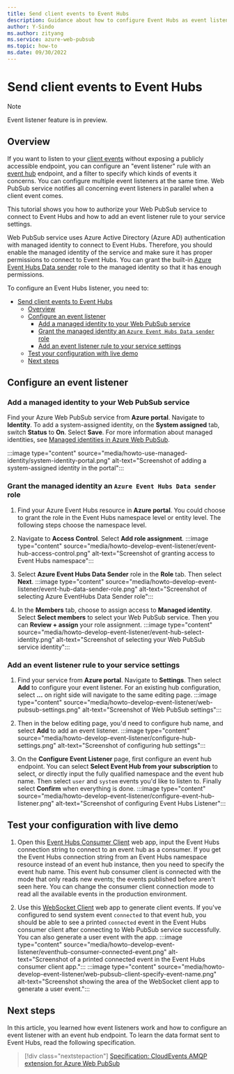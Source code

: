 ```yaml
---
title: Send client events to Event Hubs
description: Guidance about how to configure Event Hubs as event listener to send client events to Event Hubs.
author: Y-Sindo
ms.author: zityang
ms.service: azure-web-pubsub
ms.topic: how-to
ms.date: 09/30/2022
---
```


# Send client events to Event Hubs

> [!NOTE]
> Event listener feature is in preview.

## Overview

If you want to listen to your [client events](concept-service-internals.md#terms) without exposing a publicly accessible endpoint, you can configure an "event listener" rule with an [event hub](https://azure.microsoft.com/products/event-hubs/) endpoint, and a filter to specify which kinds of events it concerns. You can configure multiple event listeners at the same time. Web PubSub service notifies all concerning event listeners in parallel when a client event comes.

This tutorial shows you how to authorize your Web PubSub service to connect to Event Hubs and how to add an event listener rule to your service settings.

Web PubSub service uses Azure Active Directory (Azure AD) authentication with managed identity to connect to Event Hubs. Therefore, you should enable the managed identity of the service and make sure it has proper permissions to connect to Event Hubs. You can grant the built-in [Azure Event Hubs Data sender](../role-based-access-control/built-in-roles.md#azure-event-hubs-data-sender) role to the managed identity so that it has enough permissions.

To configure an Event Hubs listener, you need to:

- [Send client events to Event Hubs](#send-client-events-to-event-hubs)
  - [Overview](#overview)
  - [Configure an event listener](#configure-an-event-listener)
    - [Add a managed identity to your Web PubSub service](#add-a-managed-identity-to-your-web-pubsub-service)
    - [Grant the managed identity an `Azure Event Hubs Data sender` role](#grant-the-managed-identity-an-azure-event-hubs-data-sender-role)
    - [Add an event listener rule to your service settings](#add-an-event-listener-rule-to-your-service-settings)
  - [Test your configuration with live demo](#test-your-configuration-with-live-demo)
  - [Next steps](#next-steps)

## Configure an event listener

### Add a managed identity to your Web PubSub service

Find your Azure Web PubSub service from **Azure portal**. Navigate to **Identity**. To add a system-assigned identity, on the **System assigned** tab, switch **Status** to **On**. Select **Save**. For more information about managed identities, see [Managed identities in Azure Web PubSub](./howto-use-managed-identity.md).

:::image type="content" source="media/howto-use-managed-identity/system-identity-portal.png" alt-text="Screenshot of adding a system-assigned identity in the portal":::

### Grant the managed identity an `Azure Event Hubs Data sender` role

1. Find your Azure Event Hubs resource in **Azure portal**. You could choose to grant the role in the Event Hubs namespace level or entity level. The following steps choose the namespace level.

1. Navigate to **Access Control**. Select **Add role assignment**.
   :::image type="content" source="media/howto-develop-event-listener/event-hub-access-control.png" alt-text="Screenshot of granting access to Event Hubs namespace":::

1. Select **Azure Event Hubs Data Sender** role in the **Role** tab. Then select **Next**.
   :::image type="content" source="media/howto-develop-event-listener/event-hub-data-sender-role.png" alt-text="Screenshot of selecting Azure EventHubs Data Sender role":::

1. In the **Members** tab, choose to assign access to **Managed identity**. Select **Select members** to select your Web PubSub service. Then you can **Review + assign** your role assignment.
   :::image type="content" source="media/howto-develop-event-listener/event-hub-select-identity.png" alt-text="Screenshot of selecting your Web PubSub service identity":::

### Add an event listener rule to your service settings

1. Find your service from **Azure portal**. Navigate to **Settings**. Then select **Add** to configure your event listener. For an existing hub configuration, select **...** on right side will navigate to the same editing page.
   :::image type="content" source="media/howto-develop-event-listener/web-pubsub-settings.png" alt-text="Screenshot of Web PubSub settings":::

1. Then in the below editing page, you'd need to configure hub name, and select **Add** to add an event listener.
   :::image type="content" source="media/howto-develop-event-listener/configure-hub-settings.png" alt-text="Screenshot of configuring hub settings":::

1. On the **Configure Event Listener** page, first configure an event hub endpoint. You can select **Select Event Hub from your subscription** to select, or directly input the fully qualified namespace and the event hub name. Then select `user` and `system` events you'd like to listen to. Finally select **Confirm** when everything is done.
   :::image type="content" source="media/howto-develop-event-listener/configure-event-hub-listener.png" alt-text="Screenshot of configuring Event Hubs Listener":::

## Test your configuration with live demo

1. Open this [Event Hubs Consumer Client](https://awpseventlistenerdemo.blob.core.windows.net/eventhub-consumer/index.html) web app, input the Event Hubs connection string to connect to an event hub as a consumer. If you get the Event Hubs connection string from an Event Hubs namespace resource instead of an event hub instance, then you need to specify the event hub name. This event hub consumer client is connected with the mode that only reads new events; the events published before aren't seen here. You can change the consumer client connection mode to read all the available events in the production environment.

1. Use this [WebSocket Client](https://awpseventlistenerdemo.blob.core.windows.net/webpubsub-client/websocket-client.html) web app to generate client events. If you've configured to send system event `connected` to that event hub, you should be able to see a printed `connected` event in the Event Hubs consumer client after connecting to Web PubSub service successfully. You can also generate a user event with the app.
   :::image type="content" source="media/howto-develop-event-listener/eventhub-consumer-connected-event.png" alt-text="Screenshot of a printed connected event in the Event Hubs consumer client app.":::
   :::image type="content" source="media/howto-develop-event-listener/web-pubsub-client-specify-event-name.png" alt-text="Screenshot showing the area of the WebSocket client app to generate a user event.":::

## Next steps

In this article, you learned how event listeners work and how to configure an event listener with an event hub endpoint. To learn the data format sent to Event Hubs, read the following specification.

> [!div class="nextstepaction"] 
> [Specification: CloudEvents AMQP extension for Azure Web PubSub](./reference-cloud-events-amqp.md)

<!--TODO: Add demo-->
